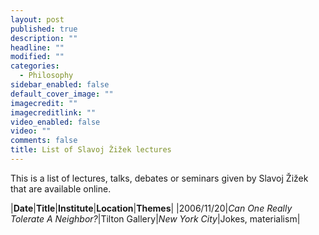 ```yaml
---
layout: post
published: true
description: ""
headline: ""
modified: ""
categories: 
  - Philosophy
sidebar_enabled: false
default_cover_image: ""
imagecredit: ""
imagecreditlink: ""
video_enabled: false
video: ""
comments: false
title: List of Slavoj Žižek lectures
---
```


This is a list of lectures, talks, debates or seminars given by Slavoj Žižek that are available online.

|__Date__|__Title__|__Institute__|__Location__|__Themes__|
|2006/11/20|_Can One Really Tolerate A Neighbor?_|Tilton Gallery|_New York City_|Jokes, materialism|